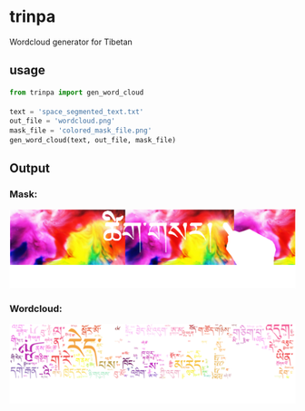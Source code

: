 # trinpa
Wordcloud generator for Tibetan

## usage

```python
from trinpa import gen_word_cloud

text = 'space_segmented_text.txt'
out_file = 'wordcloud.png'
mask_file = 'colored_mask_file.png'
gen_word_cloud(text, out_file, mask_file)
```

## Output

### Mask:

![maskfile](colored_mask_file.png)

### Wordcloud:

![wordcloud](wordcloud.png)